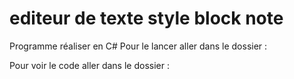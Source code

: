# editeur de texte style block note
Programme réaliser en C#
Pour le lancer aller dans le dossier :     

Pour voir le code aller dans le dossier :     

